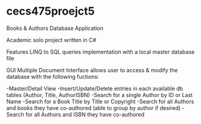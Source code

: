 cecs475proejct5
===============

Books & Authors Database Application

Academic solo project written in C#

Features LINQ to SQL queries implementation with a local master database file

GUI Multiple Document Interface allows user to access & modify the database with the following fuctions:

  -Master/Detail View
  -Insert/Update/Delete entries in each available db tables (Author, Title, AuthorISBN)
  -Search for a single Author by ID or Last Name
  -Search for a Book Title by Title or Copyright
  -Search for all Authors and books they have co-authored (able to group by author if desired)
  -Search for all Authors and ISBN they have co-authored

